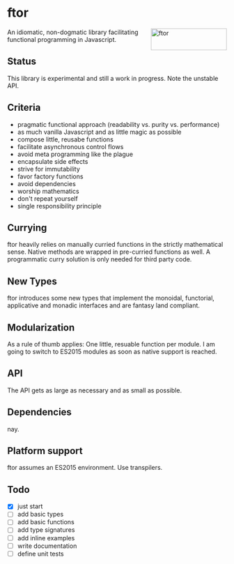 # ftor

<img src="http://kongware.net/i/ftor.png" width="174" height="50" align="right" alt="ftor">
An idiomatic, non-dogmatic library facilitating functional programming in Javascript.

## Status

This library is experimental and still a work in progress. Note the unstable API.

## Criteria

* pragmatic functional approach (readability vs. purity vs. performance)
* as much vanilla Javascript and as little magic as possible
* compose little, reusabe functions
* facilitate asynchronous control flows
* avoid meta programming like the plague
* encapsulate side effects
* strive for immutability
* favor factory functions
* avoid dependencies
* worship mathematics
* don't repeat yourself
* single responsibility principle

## Currying

ftor heavily relies on manually curried functions in the strictly mathematical sense. Native methods are wrapped in pre-curried functions as well. A programmatic curry solution is only needed for third party code.

## New Types

ftor introduces some new types that implement the monoidal, functorial, applicative and monadic interfaces and are fantasy land compliant.

## Modularization

As a rule of thumb applies: One little, resuable function per module. I am going to switch to ES2015 modules as soon as native support is reached.

## API

The API gets as large as necessary and as small as possible.

## Dependencies

nay.

## Platform support

ftor assumes an ES2015 environment. Use transpilers.

## Todo
	
- [x] just start
- [ ] add basic types
- [ ] add basic functions
- [ ] add type signatures
- [ ] add inline examples
- [ ] write documentation
- [ ] define unit tests